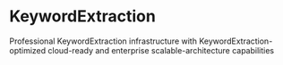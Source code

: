 # KeywordExtraction
Professional KeywordExtraction infrastructure with KeywordExtraction-optimized cloud-ready and enterprise scalable-architecture capabilities
